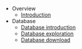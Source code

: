 -   Overview
    -   [Introduction](/README.md)
-   Database
    -   [Database introduction](./Database_introduction.md)
    -   [Database exploration](./Database_explore.md)
    -   [Database download](./Database_download.md)
